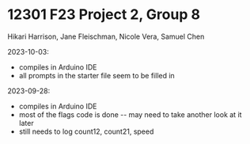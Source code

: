 # 12301 F23 Project 2, Group 8
Hikari Harrison, Jane Fleischman, Nicole Vera, Samuel Chen

2023-10-03:
- compiles in Arduino IDE
- all prompts in the starter file seem to be filled in

2023-09-28:
- compiles in Arduino IDE
- most of the flags code is done -- may need to take another look at it later
- still needs to log count12, count21, speed
